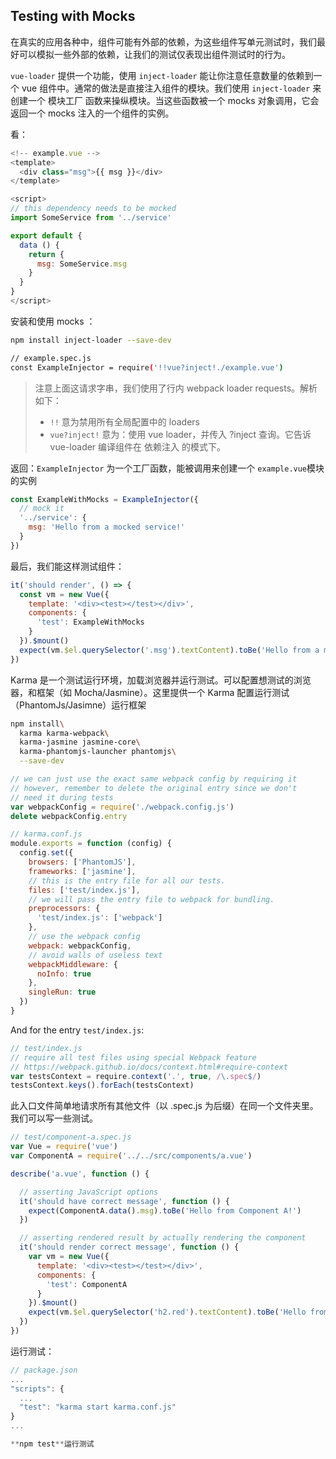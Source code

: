## Testing with Mocks

在真实的应用各种中，组件可能有外部的依赖，为这些组件写单元测试时，我们最好可以模拟一些外部的依赖，让我们的测试仅表现出组件测试时的行为。

`vue-loader` 提供一个功能，使用 `inject-loader` 能让你注意任意数量的依赖到一个 vue 组件中。通常的做法是直接注入组件的模块。我们使用
`inject-loader` 来创建一个 模块工厂 函数来操纵模块。当这些函数被一个 mocks 对象调用，它会返回一个 mocks 注入的一个组件的实例。

看：
```js
<!-- example.vue -->
<template>
  <div class="msg">{{ msg }}</div>
</template>

<script>
// this dependency needs to be mocked
import SomeService from '../service'

export default {
  data () {
    return {
      msg: SomeService.msg
    }
  }
}
</script>
```

安装和使用 mocks ：
```bash
npm install inject-loader --save-dev

// example.spec.js
const ExampleInjector = require('!!vue?inject!./example.vue')
```
>注意上面这请求字串，我们使用了行内 webpack loader requests。解析如下：
> * `!!` 意为禁用所有全局配置中的 loaders
> * `vue?inject!` 意为：使用 vue loader，并传入 ?inject 查询。它告诉 vue-loader 编译组件在 依赖注入 的模式下。

返回：`ExampleInjector` 为一个工厂函数，能被调用来创建一个 `example.vue`模块的实例

```js
const ExampleWithMocks = ExampleInjector({
  // mock it
  '../service': {
    msg: 'Hello from a mocked service!'
  }
})
```

最后，我们能这样测试组件：
```js
it('should render', () => {
  const vm = new Vue({
    template: '<div><test></test></div>',
    components: {
      'test': ExampleWithMocks
    }
  }).$mount()
  expect(vm.$el.querySelector('.msg').textContent).toBe('Hello from a mocked service!')
})
```
Karma 是一个测试运行环境，加载浏览器并运行测试。可以配置想测试的浏览器，和框架（如 Mocha/Jasmine）。这里提供一个 Karma 配置运行测试
（PhantomJs/Jasimne）运行框架

```bash
npm install\
  karma karma-webpack\
  karma-jasmine jasmine-core\
  karma-phantomjs-launcher phantomjs\
  --save-dev
```

```js
// we can just use the exact same webpack config by requiring it
// however, remember to delete the original entry since we don't
// need it during tests
var webpackConfig = require('./webpack.config.js')
delete webpackConfig.entry

// karma.conf.js
module.exports = function (config) {
  config.set({
    browsers: ['PhantomJS'],
    frameworks: ['jasmine'],
    // this is the entry file for all our tests.
    files: ['test/index.js'],
    // we will pass the entry file to webpack for bundling.
    preprocessors: {
      'test/index.js': ['webpack']
    },
    // use the webpack config
    webpack: webpackConfig,
    // avoid walls of useless text
    webpackMiddleware: {
      noInfo: true
    },
    singleRun: true
  })
}
```

And for the entry `test/index.js`:
```js
// test/index.js
// require all test files using special Webpack feature
// https://webpack.github.io/docs/context.html#require-context
var testsContext = require.context('.', true, /\.spec$/)
testsContext.keys().forEach(testsContext)
```
此入口文件简单地请求所有其他文件（以 .spec.js 为后缀）在同一个文件夹里。我们可以写一些测试。
```js
// test/component-a.spec.js
var Vue = require('vue')
var ComponentA = require('../../src/components/a.vue')

describe('a.vue', function () {

  // asserting JavaScript options
  it('should have correct message', function () {
    expect(ComponentA.data().msg).toBe('Hello from Component A!')
  })

  // asserting rendered result by actually rendering the component
  it('should render correct message', function () {
    var vm = new Vue({
      template: '<div><test></test></div>',
      components: {
        'test': ComponentA
      }
    }).$mount()
    expect(vm.$el.querySelector('h2.red').textContent).toBe('Hello from Component A!')
  })
})
```
运行测试：
```js
// package.json
...
"scripts": {
  ...
  "test": "karma start karma.conf.js"
}
...

**npm test**运行测试
```
